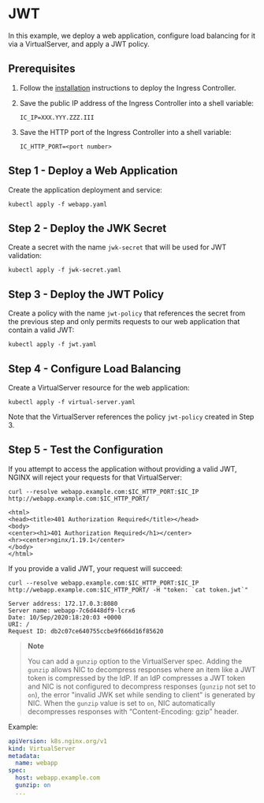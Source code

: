 # JWT

In this example, we deploy a web application, configure load balancing for it via a VirtualServer, and apply a JWT
policy.

## Prerequisites

1. Follow the [installation](https://docs.nginx.com/nginx-ingress-controller/installation/installation-with-manifests/)
   instructions to deploy the Ingress Controller.
1. Save the public IP address of the Ingress Controller into a shell variable:

    ```console
    IC_IP=XXX.YYY.ZZZ.III
    ```

1. Save the HTTP port of the Ingress Controller into a shell variable:

    ```console
    IC_HTTP_PORT=<port number>
    ```

## Step 1 - Deploy a Web Application

Create the application deployment and service:

```console
kubectl apply -f webapp.yaml
```

## Step 2 - Deploy the JWK Secret

Create a secret with the name `jwk-secret` that will be used for JWT validation:

```console
kubectl apply -f jwk-secret.yaml
```

## Step 3 - Deploy the JWT Policy

Create a policy with the name `jwt-policy` that references the secret from the previous step and only permits requests
to our web application that contain a valid JWT:

```console
kubectl apply -f jwt.yaml
```

## Step 4 - Configure Load Balancing

Create a VirtualServer resource for the web application:

```console
kubectl apply -f virtual-server.yaml
```

Note that the VirtualServer references the policy `jwt-policy` created in Step 3.

## Step 5 - Test the Configuration

If you attempt to access the application without providing a valid JWT, NGINX will reject your requests for that
VirtualServer:

```console
curl --resolve webapp.example.com:$IC_HTTP_PORT:$IC_IP http://webapp.example.com:$IC_HTTP_PORT/
```

```text
<html>
<head><title>401 Authorization Required</title></head>
<body>
<center><h1>401 Authorization Required</h1></center>
<hr><center>nginx/1.19.1</center>
</body>
</html>
```

If you provide a valid JWT, your request will succeed:

```console
curl --resolve webapp.example.com:$IC_HTTP_PORT:$IC_IP http://webapp.example.com:$IC_HTTP_PORT/ -H "token: `cat token.jwt`"
```

```text
Server address: 172.17.0.3:8080
Server name: webapp-7c6d448df9-lcrx6
Date: 10/Sep/2020:18:20:03 +0000
URI: /
Request ID: db2c07ce640755ccbe9f666d16f85620
```

> **Note**
>
> You can add a ``gunzip`` option to the VirtualServer spec. Adding the ``gunzip`` allows NIC to decompress responses
> where an item like a JWT token is compressed by the IdP.
> If an IdP compresses a JWT token and NIC is not configured to decompress responses (``gunzip`` not set to ``on``), the
> error "invalid JWK set while sending to client" is generated by NIC.
> When the ``gunzip`` value is set to ``on``, NIC automatically decompresses responses with “Content-Encoding: gzip”
> header.

Example:

```yaml
apiVersion: k8s.nginx.org/v1
kind: VirtualServer
metadata:
  name: webapp
spec:
  host: webapp.example.com
  gunzip: on
  ...
```
